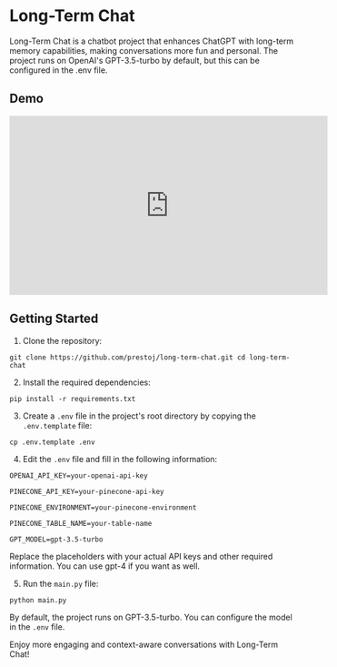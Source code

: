 # Long-Term Chat

Long-Term Chat is a chatbot project that enhances ChatGPT with long-term memory capabilities, making conversations more fun and personal. The project runs on OpenAI's GPT-3.5-turbo by default, but this can be configured in the .env file.

## Demo

<iframe width="560" height="315" src="https://youtu.be/cv_fe_p6NM4" frameborder="0" allow="accelerometer; autoplay; clipboard-write; encrypted-media; gyroscope; picture-in-picture" allowfullscreen></iframe>


## Getting Started

1. Clone the repository:

`git clone https://github.com/prestoj/long-term-chat.git
cd long-term-chat`


2. Install the required dependencies:

`pip install -r requirements.txt`


3. Create a `.env` file in the project's root directory by copying the `.env.template` file:

`cp .env.template .env`


4. Edit the `.env` file and fill in the following information:


```
OPENAI_API_KEY=your-openai-api-key

PINECONE_API_KEY=your-pinecone-api-key

PINECONE_ENVIRONMENT=your-pinecone-environment

PINECONE_TABLE_NAME=your-table-name

GPT_MODEL=gpt-3.5-turbo
```


Replace the placeholders with your actual API keys and other required information. You can use gpt-4 if you want as well.

5. Run the `main.py` file:

`python main.py`

By default, the project runs on GPT-3.5-turbo. You can configure the model in the `.env` file.

Enjoy more engaging and context-aware conversations with Long-Term Chat!
